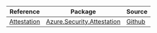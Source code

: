 | Reference | Package | Source |
|---|---|---|
|[Attestation](security.attestation-readme.md)|[Azure.Security.Attestation](https://www.nuget.org/packages/Azure.Security.Attestation)|[Github](https://github.com/Azure/azure-sdk-for-net)|
